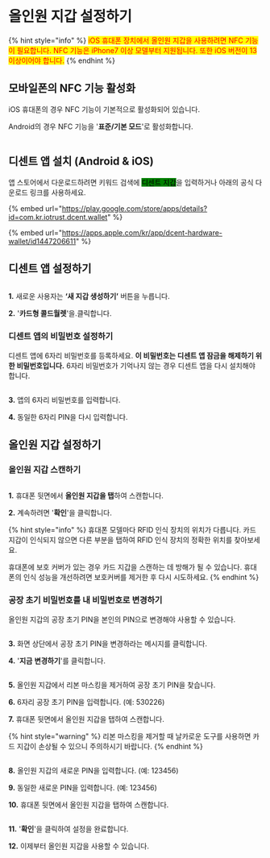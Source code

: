 # 올인원 지갑 설정하기

{% hint style="info" %}
<mark style="color:red;">iOS 휴대폰 장치에서 올인원 지갑을 사용하려면 NFC 기능이 필요합니다. NFC 기능은 iPhone7 이상 모델부터 지원됩니다. 또한 iOS 버전이 13 이상이어야 합니다.</mark>
{% endhint %}

## 모바일폰의 NFC 기능 활성화 <a href="#enable-nfc-on-your-phone" id="enable-nfc-on-your-phone"></a>

iOS 휴대폰의 경우 NFC 기능이 기본적으로 활성화되어 있습니다.&#x20;

Android의 경우 NFC 기능을 '**표준/기본 모드**'로 활성화합니다.

<div align="left"><img src="../../.gitbook/assets/image (199).png" alt=""></div>

## 디센트 앱 설치 (Android & iOS)

앱 스토어에서 다운로드하려면 키워드 검색에 <mark style="background-color:green;">디센트 지갑</mark>을 입력하거나 아래의 공식 다운로드 링크를 사용하세요.

{% embed url="https://play.google.com/store/apps/details?id=com.kr.iotrust.dcent.wallet" %}

{% embed url="https://apps.apple.com/kr/app/dcent-hardware-wallet/id1447206611" %}

## 디센트 앱 설정하기 <a href="#first-set-up-your-dcent-app" id="first-set-up-your-dcent-app"></a>

<figure><img src="../../.gitbook/assets/1.jpg" alt=""><figcaption></figcaption></figure>

**1.** 새로운 사용자는 **‘새 지갑 생성하기’** 버튼을 누릅니다.

**2.** '**카드형 콜드월렛**'을.클릭합니다.&#x20;

### 디센트 앱의 비밀번호 설정하기  <a href="#set-up-a-password-to-dcent-app" id="set-up-a-password-to-dcent-app"></a>

디센트 앱에 6자리 비밀번호를 등록하세요. **이 비밀번호는 디센트 앱 잠금을 해제하기 위한 비밀번호입니다.** 6자리 비밀번호가 기억나지 않는 경우 디센트 앱을 다시 설치해야 합니다.

<figure><img src="../../.gitbook/assets/2.jpg" alt=""><figcaption></figcaption></figure>

**3.** 앱의 6자리 비밀번호를 입력합니다.&#x20;

**4.** 동일한 6자리 PIN을 다시 입력합니다.&#x20;

## 올인원 지갑 설정하기 <a href="#set-up-the-all-in-one-wallet" id="set-up-the-all-in-one-wallet"></a>

### 올인원 지갑 스캔하기 <a href="#scan-your-all-in-one-wallet" id="scan-your-all-in-one-wallet"></a>

<figure><img src="../../.gitbook/assets/3 (20).jpg" alt=""><figcaption></figcaption></figure>

**1.** 휴대폰 뒷면에서 **올인원 지갑을 탭**하여 스캔합니다.&#x20;

**2.** 계속하려면 '**확인**'을 클릭합니다.

{% hint style="info" %}
휴대폰 모델마다 RFID 인식 장치의 위치가 다릅니다. 카드 지갑이 인식되지 않으면 다른 부분을 탭하여 RFID 인식 장치의 정확한 위치를 찾아보세요.&#x20;

휴대폰에 보호 커버가 있는 경우 카드 지갑을 스캔하는 데 방해가 될 수 있습니다. 휴대폰의 인식 성능을 개선하려면 보호커버를 제거한 후 다시 시도하세요.
{% endhint %}

### 공장 초기 비밀번호를 내 비밀번호로 변경하기  <a href="#change-the-factory-pin-to-your-own-pin" id="change-the-factory-pin-to-your-own-pin"></a>

올인원 지갑의 공장 초기 PIN을 본인의 PIN으로 변경해야 사용할 수 있습니다.

<div align="left"><figure><img src="../../.gitbook/assets/4.jpg" alt=""><figcaption></figcaption></figure></div>

**3.** 화면 상단에서 공장 초기 PIN을 변경하라는 메시지를 클릭합니다.

**4.** '**지금** **변경하기**'를 클릭합니다.

<figure><img src="../../.gitbook/assets/5.jpg" alt=""><figcaption></figcaption></figure>

**5.** 올인원 지갑에서 리본 마스킹을 제거하여 공장 초기 PIN을 찾습니다.

**6.** 6자리 공장 초기 PIN을 입력합니다. (예: 530226)

**7.** 휴대폰 뒷면에서 올인원 지갑을 탭하여 스캔합니다.

{% hint style="warning" %}
리본 마스킹을 제거할 때 날카로운 도구를 사용하면 카드 지갑이 손상될 수 있으니 주의하시기 바랍니다.
{% endhint %}

<figure><img src="../../.gitbook/assets/6.jpg" alt=""><figcaption></figcaption></figure>

**8.** 올인원 지갑의 새로운 PIN을 입력합니다. (예: 123456)

**9.** 동일한 새로운 PIN을 입력합니다. (예: 123456)

**10.** 휴대폰 뒷면에서 올인원 지갑을 탭하여 스캔합니다.

<figure><img src="../../.gitbook/assets/7.jpg" alt=""><figcaption></figcaption></figure>

**11.** '**확인**'을 클릭하여 설정을 완료합니다.

**12.** 이제부터 올인원 지갑을 사용할 수 있습니다.

